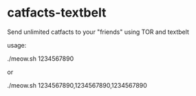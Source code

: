 # catfacts-textbelt
Send unlimited catfacts to your "friends" using TOR and textbelt

usage:

./meow.sh 1234567890

or

./meow.sh 1234567890,1234567890,1234567890
